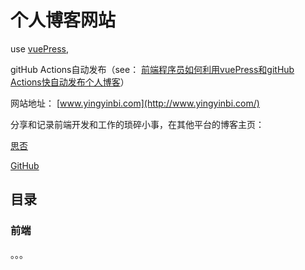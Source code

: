 # 个人博客网站

use [vuePress](https://vuepress.vuejs.org/),

gitHub Actions自动发布（see： [前端程序员如何利用vuePress和gitHub Actions快自动发布个人博客](https://segmentfault.com/a/1190000023958363)）

网站地址： [www.yingyinbi.com](http://www.yingyinbi.com/)

分享和记录前端开发和工作的琐碎小事，在其他平台的博客主页：

[思否](https://segmentfault.com/u/mayunlaoxi/articles?sort=vote)

[GitHub](https://github.com/maYunLaoXi)

## 目录

### 前端
。。。
